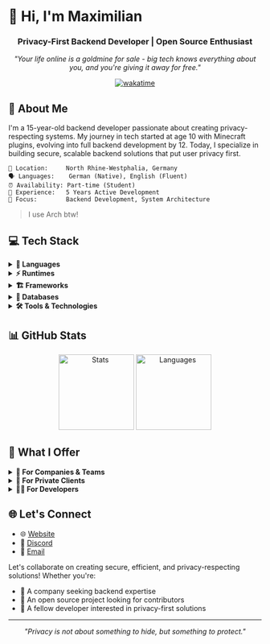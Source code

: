 # 👋 Hi, I'm Maximilian

<div align="center">

### Privacy-First Backend Developer | Open Source Enthusiast
*"Your life online is a goldmine for sale - big tech knows everything about you, and you're giving it away for free."*

[![wakatime](https://wakatime.com/badge/user/0ad8b047-7281-4bfc-9153-e679a73273f3/project/66e3e74d-0baf-4313-b02a-e37be2c693a8.svg)](https://wakatime.com/badge/user/0ad8b047-7281-4bfc-9153-e679a73273f3/project/66e3e74d-0baf-4313-b02a-e37be2c693a8)

</div>

## 🚀 About Me
I'm a 15-year-old backend developer passionate about creating privacy-respecting systems. My journey in tech started at age 10 with Minecraft plugins, evolving into full backend development by 12. Today, I specialize in building secure, scalable backend solutions that put user privacy first.

```plaintext
📍 Location:     North Rhine-Westphalia, Germany
🗣️ Languages:    German (Native), English (Fluent)
⏰ Availability: Part-time (Student)
💼 Experience:   5 Years Active Development
🎯 Focus:        Backend Development, System Architecture
```
> I use Arch btw!

## 💻 Tech Stack
<div align="left">
  <details >
    <summary><b>🔧 Languages</b></summary>
    <br>
    <img src="https://skillicons.dev/icons?i=ts,js,kotlin,java&theme=dark" alt="Languages"/>
  </details>

  <details >
    <summary><b>⚡ Runtimes</b></summary>
    <br>
    <img src="https://skillicons.dev/icons?i=nodejs,bun&theme=dark" alt="Runtimes"/>
  </details>

  <details >
    <summary><b>🏗️ Frameworks</b></summary>
    <br>
    <img src="https://skillicons.dev/icons?i=solidjs,nextjs,nuxtjs&theme=dark" alt="Frameworks"/>
  </details>

  <details >
    <summary><b>💾 Databases</b></summary>
    <br>
    <img src="https://skillicons.dev/icons?i=supabase,postgres,mysql&theme=dark" alt="Databases"/>
  </details>

  <details >
    <summary><b>🛠️ Tools & Technologies</b></summary>
    <br>
    <img src="https://skillicons.dev/icons?i=git,linux,docker&theme=dark" alt="Tools"/>
  </details>
</div>

## 📊 GitHub Stats
<div align="center">
  <img height="150em" src="https://github-readme-stats.vercel.app/api?username=GuthmannDev&show_icons=true&theme=dark&include_all_commits=true&count_private=true" alt="Stats"/>
  <img height="150em" src="https://github-readme-stats.vercel.app/api/top-langs/?username=GuthmannDev&layout=compact&theme=dark" alt="Languages"/>
</div>

## 🌟 What I Offer

<details >
  <summary><b>🏢 For Companies & Teams</b></summary>
  
  - 🏗️ Scalable backend architectures
  - 🔒 Security-first development
  - 📈 Performance-oriented solutions
</details>

<details>
  <summary><b>👥 For Private Clients</b></summary>
  
  - 🎯 Custom privacy-focused solutions
  - 🤝 Clear communication
  - 🔧 Reliable implementations
</details>

<details >
  <summary><b>👨‍💻 For Developers</b></summary>
  
  - 🌟 Clean, documented code
  - 🤝 Open source collaboration
  - 📚 Knowledge sharing
</details>

## 🌐 Let's Connect

- 🌐 [Website](https://guthmann.dev/)
- 💬 [Discord](https://discord.com/users/504014438383222804)
- 📧 [Email](mailto:maximilian@guthmann.dev)

Let's collaborate on creating secure, efficient, and privacy-respecting solutions! Whether you're:
- 🏢 A company seeking backend expertise
- 🌟 An open source project looking for contributors
- 👥 A fellow developer interested in privacy-first solutions

---

<div align="center">

*"Privacy is not about something to hide, but something to protect."*

</div>
